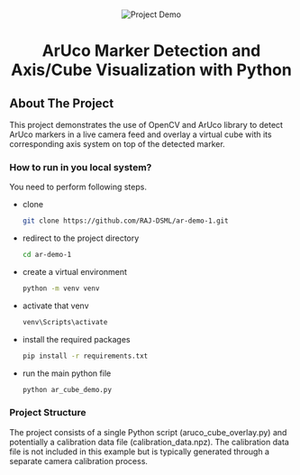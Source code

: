 <!-- PROJECT LOGO -->

<br />
<p align="center">
  <img src="https://github.com/RAJ-DSML/ar-demo-1/blob/main/SampleVideo/ArUco_VideoFootage.gif" alt="Project Demo">
</p>
  <h1 align="center">ArUco Marker Detection and Axis/Cube Visualization with Python</h1>
</p>

<!-- ABOUT THE PROJECT -->
## About The Project

This project demonstrates the use of OpenCV and ArUco library to detect ArUco markers in a live camera feed and overlay a virtual cube with its corresponding axis system on top of the detected marker.

### How to run in you local system?

You need to perform following steps.

* clone
  ```sh
  git clone https://github.com/RAJ-DSML/ar-demo-1.git
  ```
* redirect to the project directory
  ```sh
  cd ar-demo-1
  ```
* create a virtual environment
  ```sh
  python -m venv venv
  ```
* activate that venv
  ```sh
  venv\Scripts\activate
  ```
* install the required packages
  ```sh
  pip install -r requirements.txt
  ```
* run the main python file
  ```sh
  python ar_cube_demo.py
  ```

### Project Structure
The project consists of a single Python script (aruco_cube_overlay.py) and potentially a calibration data file (calibration_data.npz). The calibration data file is not included in this example but is typically generated through a separate camera calibration process.

